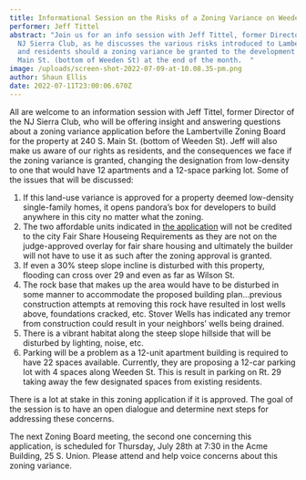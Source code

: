 ```yaml
---
title: Informational Session on the Risks of a Zoning Variance on Weeden Street
performer: Jeff Tittel
abstract: "Join us for an info session with Jeff Tittel, former Director of the
  NJ Sierra Club, as he discusses the various risks introduced to Lambertville
  and residents should a zoning variance be granted to the development at 240 S.
  Main St. (bottom of Weeden St) at the end of the month.  "
image: /uploads/screen-shot-2022-07-09-at-10.08.35-pm.png
author: Shaun Ellis
date: 2022-07-11T23:00:06.670Z
---
```

All are welcome to an information session with Jeff Tittel, former Director of the NJ Sierra Club, who will be offering insight and answering questions about a zoning variance application before the Lambertville Zoning Board for the property at 240 S. Main St. (bottom of Weeden St). Jeff will also make us aware of our rights as residents, and the consequences we face if the zoning variance is granted, changing the designation from low-density to one that would have 12 apartments and a 12-space parking lot. Some of the issues that will be discussed:

1. If this land-use variance is approved for a property deemed low-density single-family homes, it
   opens pandora’s box for developers to build anywhere in this city no matter what the zoning.
2. The two affordable units indicated in [the application](https://drive.google.com/file/d/1NaDs8V8tqRI6tsooCNIVOH12Yp1vZeos/view?usp=sharing) will not be credited to the city Fair Share Houseing Requirements as they are not on the judge-approved overlay for fair share housing and ultimately the builder will not have to use it as such after the zoning approval is granted.
3. If even a 30% steep slope incline is disturbed with this property, flooding can cross over 29 and
   even as far as Wilson St.
4. The rock base that makes up the area would have to be disturbed in some manner to
   accommodate the proposed building plan…previous construction attempts at removing this rock
   have resulted in lost wells above, foundations cracked, etc. Stover Wells has indicated any
   tremor from construction could result in your neighbors’ wells being drained.
5. There is a vibrant habitat along the steep slope hillside that will be disturbed by lighting, noise,
   etc.
6. Parking will be a problem as a 12-unit apartment building is required to have 22 spaces
   available. Currently, they are proposing a 12-car parking lot with 4 spaces along Weeden St. This
   is result in parking on Rt. 29 taking away the few designated spaces from existing residents.

There is a lot at stake in this zoning application if it is approved. The goal of the session is to have an open dialogue and determine next steps for addressing these concerns. 


The next Zoning Board meeting, the second one concerning this application, is scheduled for
Thursday, July 28th at 7:30 in the Acme Building, 25 S. Union. Please attend and help voice concerns about this zoning variance.